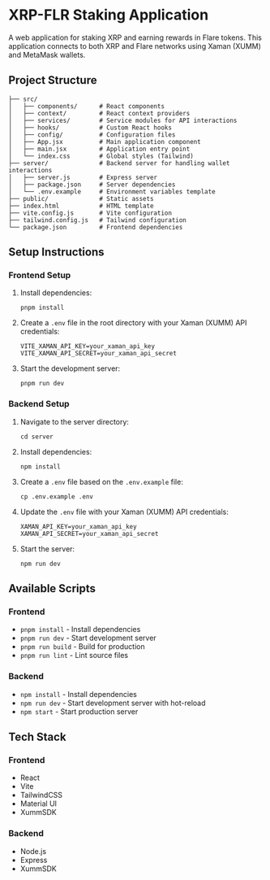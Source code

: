 # XRP-FLR Staking Application

A web application for staking XRP and earning rewards in Flare tokens. This application connects to both XRP and Flare networks using Xaman (XUMM) and MetaMask wallets.

## Project Structure

```
├── src/
│   ├── components/      # React components
│   ├── context/         # React context providers
│   ├── services/        # Service modules for API interactions
│   ├── hooks/           # Custom React hooks
│   ├── config/          # Configuration files
│   ├── App.jsx          # Main application component
│   ├── main.jsx         # Application entry point
│   └── index.css        # Global styles (Tailwind)
├── server/              # Backend server for handling wallet interactions
│   ├── server.js        # Express server
│   ├── package.json     # Server dependencies
│   └── .env.example     # Environment variables template
├── public/              # Static assets
├── index.html           # HTML template
├── vite.config.js       # Vite configuration
├── tailwind.config.js   # Tailwind configuration
└── package.json         # Frontend dependencies
```

## Setup Instructions

### Frontend Setup

1. Install dependencies:
   ```
   pnpm install
   ```

2. Create a `.env` file in the root directory with your Xaman (XUMM) API credentials:
   ```
   VITE_XAMAN_API_KEY=your_xaman_api_key
   VITE_XAMAN_API_SECRET=your_xaman_api_secret
   ```

3. Start the development server:
   ```
   pnpm run dev
   ```

### Backend Setup

1. Navigate to the server directory:
   ```
   cd server
   ```

2. Install dependencies:
   ```
   npm install
   ```

3. Create a `.env` file based on the `.env.example` file:
   ```
   cp .env.example .env
   ```

4. Update the `.env` file with your Xaman (XUMM) API credentials:
   ```
   XAMAN_API_KEY=your_xaman_api_key
   XAMAN_API_SECRET=your_xaman_api_secret
   ```

5. Start the server:
   ```
   npm run dev
   ```

## Available Scripts

### Frontend
- `pnpm install` - Install dependencies
- `pnpm run dev` - Start development server
- `pnpm run build` - Build for production
- `pnpm run lint` - Lint source files

### Backend
- `npm install` - Install dependencies
- `npm run dev` - Start development server with hot-reload
- `npm start` - Start production server

## Tech Stack

### Frontend
- React
- Vite
- TailwindCSS
- Material UI
- XummSDK

### Backend
- Node.js
- Express
- XummSDK
